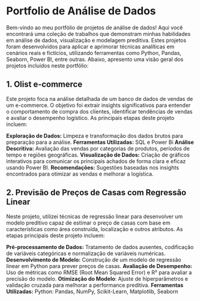 # **Portfolio de Análise de Dados**
Bem-vindo ao meu portfólio de projetos de análise de dados! Aqui você encontrará uma coleção de trabalhos que demonstram minhas habilidades em análise de dados, visualização e modelagem preditiva. 
Estes projetos foram desenvolvidos para aplicar e aprimorar técnicas analíticas em cenários reais e fictícios, utilizando ferramentas como Python, Pandas, Seaborn, Power BI, entre outras. Abaixo, apresento uma visão geral dos projetos incluídos neste portfólio:

## **1. Olist e-commerce**
Este projeto foca na análise detalhada de um banco de dados de vendas de um e-commerce. O objetivo foi extrair insights significativos para entender o comportamento de compra dos clientes, identificar tendências de vendas e avaliar o desempenho logístico.
As principais etapas deste projeto incluem:

**Exploração de Dados:** Limpeza e transformação dos dados brutos para preparação para a análise.
**Ferramentas Utilizadas:** SQL e Power Bi
**Análise Descritiva:** Avaliação das vendas por categorias de produtos, períodos de tempo e regiões geográficas.
**Visualização de Dados:** Criação de gráficos interativos para comunicar os principais achados de forma clara e eficaz usando Power BI.
**Recomendações:** Sugestões baseadas nos insights encontrados para otimizar as vendas e melhorar a logística.

## **2. Previsão de Preços de Casas com Regressão Linear**
Neste projeto, utilizei técnicas de regressão linear para desenvolver um modelo preditivo capaz de estimar o preço de casas com base em características como área construída, localização e outros atributos.
As etapas principais deste projeto incluem:

**Pré-processamento de Dados:** Tratamento de dados ausentes, codificação de variáveis categóricas e normalização de variáveis numéricas.
**Desenvolvimento de Modelo:** Construção de um modelo de regressão linear em Python para prever preços de casas.
**Avaliação de Desempenho:** Uso de métricas como RMSE (Root Mean Squared Error) e R² para avaliar a precisão do modelo.
**Otimização do Modelo**: Ajuste de hiperparâmetros e validação cruzada para melhorar a performance preditiva.
**Ferramentas Utilizadas:** Python: Pandas, NumPy, Scikit-Learn, Matplotlib, Seaborn

